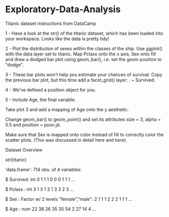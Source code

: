 # Exploratory-Data-Analysis


Titanic dataset instructions from DataCamp

1 - Have a look at the str() of the titanic dataset, which has been loaded into your workspace. Looks like the data is pretty tidy!

2 - Plot the distribution of sexes within the classes of the ship.
Use ggplot() with the data layer set to titanic.
Map Pclass onto the x axis, Sex onto fill and draw a dodged bar plot using geom_bar(), i.e. set the geom position to "dodge".

3 - These bar plots won't help you estimate your chances of survival. Copy the previous bar plot, but this time add a facet_grid() layer: . ~ Survived.

4 - We've defined a position object for you.

5 - Include Age, the final variable.

Take plot 3 and add a mapping of Age onto the y aesthetic.

Change geom_bar() to geom_point() and set its attributes size = 3, alpha = 0.5 and position = posn.jd.

Make sure that Sex is mapped onto color instead of fill to correctly color the scatter plots. (This was discussed in detail here and here).

Dataset Overview

str(titanic)

'data.frame':	714 obs. of  4 variables:

 $ Survived: int  0 1 1 1 0 0 0 1 1 1 ...
 
 $ Pclass  : int  3 1 3 1 3 1 3 3 2 3 ...
 
 $ Sex     : Factor w/ 2 levels "female","male": 2 1 1 1 2 2 2 1 1 1 ...
 
 $ Age     : num  22 38 26 35 35 54 2 27 14 4 ...
 

